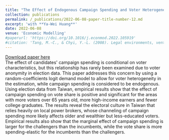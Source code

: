```yaml
---
title: "The Effect of Endogenous Campaign Spending and Voter Heterogeneity on Candidates’ Vote Share: The Case of 2014 Taiwanese Local Elections"
collection: publications
permalink: /_publications/2022-06-08-paper-title-number-12.md
excerpt: 'with **Ya-Wei Huang**'
date: 2022-06-08
venue: 'Economic Modelling'
#paperurl: 'https://doi.org/10.1016/j.econmod.2022.105919'
#citation: 'Tang, M.-C., & Chyi, Y.-L. (2008). Legal environments, venture capital, and total factor productivity growth of taiwanese industry. Contemporary Economic Policy, 26(3).'
---
```

[Download paper here](https://doi.org/10.1016/j.econmod.2022.105919)<br/>
The effect of candidates' campaign spending is conditional on voter characteristics, but this relationship has rarely been examined due to voter anonymity in election data. This paper addresses this concern by using a random-coefficients logit demand model to allow for voter heterogeneity in the estimation, while campaign spending is considered to be endogenous. Using election data from Taiwan, empirical results show that the effect of campaign spending on vote share is positive and significant for the areas with more voters over 65 years old, more high-income earners and fewer college graduates. The results reveal the electoral culture in Taiwan that relies heavily on local power brokers, whose channeling of campaign spending more likely affects older and wealthier but less-educated voters. Empirical results also show that the marginal effect of campaign spending is larger for the challengers than the incumbents, while the vote share is more spending-elastic for the incumbents than the challengers.
